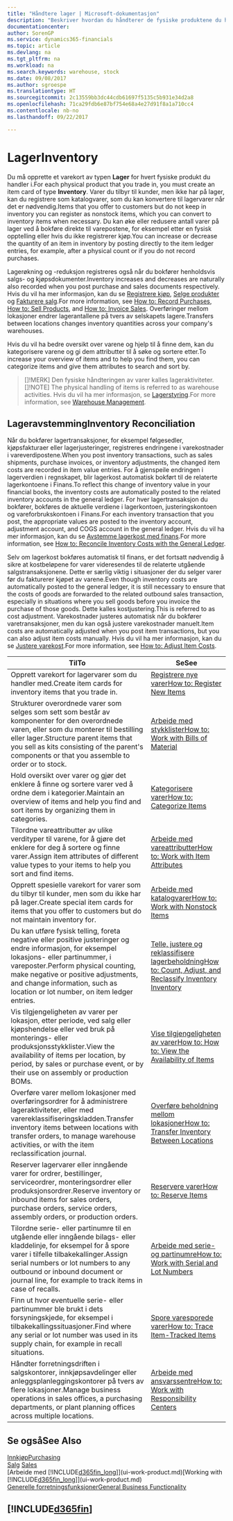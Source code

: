 ```yaml
---
title: "Håndtere lager | Microsoft-dokumentasjon"
description: "Beskriver hvordan du håndterer de fysiske produktene du handler med, for eksempel håndtering av varene på lageret."
documentationcenter: 
author: SorenGP
ms.service: dynamics365-financials
ms.topic: article
ms.devlang: na
ms.tgt_pltfrm: na
ms.workload: na
ms.search.keywords: warehouse, stock
ms.date: 09/08/2017
ms.author: sgroespe
ms.translationtype: HT
ms.sourcegitcommit: 2c13559bb3dc44cdb61697f5135c5b931e34d2a8
ms.openlocfilehash: 71ca29fdb6e87bf754e68a4e27d91f8a1a710cc4
ms.contentlocale: nb-no
ms.lasthandoff: 09/22/2017

---
```


# <a name="inventory"></a><span data-ttu-id="a5079-103">Lager</span><span class="sxs-lookup"><span data-stu-id="a5079-103">Inventory</span></span>
<span data-ttu-id="a5079-104">Du må opprette et varekort av typen **Lager** for hvert fysiske produkt du handler i.</span><span class="sxs-lookup"><span data-stu-id="a5079-104">For each physical product that you trade in, you must create an item card of type **Inventory**.</span></span> <span data-ttu-id="a5079-105">Varer du tilbyr til kunder, men ikke har på lager, kan du registrere som katalogvarer, som du kan konvertere til lagervarer når det er nødvendig.</span><span class="sxs-lookup"><span data-stu-id="a5079-105">Items that you offer to customers but do not keep in inventory you can register as nonstock items, which you can convert to inventory items when necessary.</span></span> <span data-ttu-id="a5079-106">Du kan øke eller redusere antall varer på lager ved å bokføre direkte til varepostene, for eksempel etter en fysisk opptelling eller hvis du ikke registrerer kjøp.</span><span class="sxs-lookup"><span data-stu-id="a5079-106">You can increase or decrease the quantity of an item in inventory by posting directly to the item ledger entries, for example, after a physical count or if you do not record purchases.</span></span>

<span data-ttu-id="a5079-107">Lagerøkning og -reduksjon registreres også når du bokfører henholdsvis salgs- og kjøpsdokumenter.</span><span class="sxs-lookup"><span data-stu-id="a5079-107">Inventory increases and decreases are naturally also recorded when you post purchase and sales documents respectively.</span></span> <span data-ttu-id="a5079-108">Hvis du vil ha mer informasjon, kan du se [Registrere kjøp](purchasing-how-record-purchases.md), [Selge produkter](sales-how-sell-products.md) og [Fakturere salg](sales-how-invoice-sales.md).</span><span class="sxs-lookup"><span data-stu-id="a5079-108">For more information, see [How to: Record Purchases](purchasing-how-record-purchases.md), [How to: Sell Products](sales-how-sell-products.md), and [How to: Invoice Sales](sales-how-invoice-sales.md).</span></span> <span data-ttu-id="a5079-109">Overføringer mellom lokasjoner endrer lagerantallene på tvers av selskapets lagere.</span><span class="sxs-lookup"><span data-stu-id="a5079-109">Transfers between locations changes inventory quantities across your company's warehouses.</span></span>   

<span data-ttu-id="a5079-110">Hvis du vil ha bedre oversikt over varene og hjelp til å finne dem, kan du kategorisere varene og gi dem attributter til å søke og sortere etter.</span><span class="sxs-lookup"><span data-stu-id="a5079-110">To increase your overview of items and to help you find them, you can categorize items and give them attributes to search and sort by.</span></span>

> <span data-ttu-id="a5079-111">[]!MERK] Den fysiske håndteringen av varer kalles lageraktiviteter.</span><span class="sxs-lookup"><span data-stu-id="a5079-111">[]!NOTE] The physical handling of items is referred to as warehouse activities.</span></span> <span data-ttu-id="a5079-112">Hvis du vil ha mer informasjon, se [Lagerstyring](warehouse-manage-warehouse.md).</span><span class="sxs-lookup"><span data-stu-id="a5079-112">For more information, see [Warehouse Management](warehouse-manage-warehouse.md).</span></span>

## <a name="inventory-reconciliation"></a><span data-ttu-id="a5079-113">Lageravstemming</span><span class="sxs-lookup"><span data-stu-id="a5079-113">Inventory Reconciliation</span></span>
<span data-ttu-id="a5079-114">Når du bokfører lagertransaksjoner, for eksempel følgesedler, kjøpsfakturaer eller lagerjusteringer, registreres endringene i varekostnader i vareverdipostene.</span><span class="sxs-lookup"><span data-stu-id="a5079-114">When you post inventory transactions, such as sales shipments, purchase invoices, or inventory adjustments, the changed item costs are recorded in item value entries.</span></span> <span data-ttu-id="a5079-115">For å gjenspeile endringen i lagerverdien i regnskapet, blir lagerkost automatisk bokført til de relaterte lagerkontoene i Finans.</span><span class="sxs-lookup"><span data-stu-id="a5079-115">To reflect this change of inventory value in your financial books, the inventory costs are automatically posted to the related inventory accounts in the general ledger.</span></span> <span data-ttu-id="a5079-116">For hver lagertransaksjon du bokfører, bokføres de aktuelle verdiene i lagerkontoen, justeringskontoen og vareforbrukskontoen i Finans.</span><span class="sxs-lookup"><span data-stu-id="a5079-116">For each inventory transaction that you post, the appropriate values are posted to the inventory account, adjustment account, and COGS account in the general ledger.</span></span> <span data-ttu-id="a5079-117">Hvis du vil ha mer informasjon, kan du se [Avstemme lagerkost med finans](finance-how-to-post-inventory-costs-to-the-general-ledger.md).</span><span class="sxs-lookup"><span data-stu-id="a5079-117">For more information, see [How to: Reconcile Inventory Costs with the General Ledger](finance-how-to-post-inventory-costs-to-the-general-ledger.md).</span></span>

<span data-ttu-id="a5079-118">Selv om lagerkost bokføres automatisk til finans, er det fortsatt nødvendig å sikre at kostbeløpene for varer videresendes til de relaterte utgående salgstransaksjonene. Dette er særlig viktig i situasjoner der du selger varer før du fakturerer kjøpet av varene.</span><span class="sxs-lookup"><span data-stu-id="a5079-118">Even though inventory costs are automatically posted to the general ledger, it is still necessary to ensure that the costs of goods are forwarded to the related outbound sales transaction, especially in situations where you sell goods before you invoice the purchase of those goods.</span></span> <span data-ttu-id="a5079-119">Dette kalles kostjustering.</span><span class="sxs-lookup"><span data-stu-id="a5079-119">This is referred to as cost adjustment.</span></span> <span data-ttu-id="a5079-120">Varekostnader justeres automatisk når du bokfører varetransaksjoner, men du kan også justere varekostnader manuelt.</span><span class="sxs-lookup"><span data-stu-id="a5079-120">Item costs are automatically adjusted when you post item transactions, but you can also adjust item costs manually.</span></span> <span data-ttu-id="a5079-121">Hvis du vil ha mer informasjon, kan du se [Justere varekost](inventory-how-adjust-item-costs.md).</span><span class="sxs-lookup"><span data-stu-id="a5079-121">For more information, see [How to: Adjust Item Costs](inventory-how-adjust-item-costs.md).</span></span>

|<span data-ttu-id="a5079-122">Til</span><span class="sxs-lookup"><span data-stu-id="a5079-122">To</span></span> |<span data-ttu-id="a5079-123">Se</span><span class="sxs-lookup"><span data-stu-id="a5079-123">See</span></span> |
|---|----|
|<span data-ttu-id="a5079-124">Opprett varekort for lagervarer som du handler med.</span><span class="sxs-lookup"><span data-stu-id="a5079-124">Create item cards for inventory items that you trade in.</span></span>|[<span data-ttu-id="a5079-125">Registrere nye varer</span><span class="sxs-lookup"><span data-stu-id="a5079-125">How to: Register New Items</span></span>](inventory-how-register-new-items.md)|
|<span data-ttu-id="a5079-126">Strukturer overordnede varer som selges som sett som består av komponenter for den overordnede varen, eller som du monterer til bestilling eller lager.</span><span class="sxs-lookup"><span data-stu-id="a5079-126">Structure parent items that you sell as kits consisting of the parent's components or that you assemble to order or to stock.</span></span>|[<span data-ttu-id="a5079-127">Arbeide med stykklister</span><span class="sxs-lookup"><span data-stu-id="a5079-127">How to: Work with Bills of Material</span></span>](inventory-how-work-BOMs.md)|
|<span data-ttu-id="a5079-128">Hold oversikt over varer og gjør det enklere å finne og sortere varer ved å ordne dem i kategorier.</span><span class="sxs-lookup"><span data-stu-id="a5079-128">Maintain an overview of items and help you find and sort items by organizing them in categories.</span></span>|[<span data-ttu-id="a5079-129">Kategorisere varer</span><span class="sxs-lookup"><span data-stu-id="a5079-129">How to: Categorize Items</span></span>](inventory-how-categorize-items.md)|
|<span data-ttu-id="a5079-130">Tilordne vareattributter av ulike verdityper til varene, for å gjøre det enklere for deg å sortere og finne varer.</span><span class="sxs-lookup"><span data-stu-id="a5079-130">Assign item attributes of different value types to your items to help you sort and find items.</span></span>|[<span data-ttu-id="a5079-131">Arbeide med vareattributter</span><span class="sxs-lookup"><span data-stu-id="a5079-131">How to: Work with Item Attributes</span></span>](inventory-how-work-item-attributes.md)|
|<span data-ttu-id="a5079-132">Opprett spesielle varekort for varer som du tilbyr til kunder, men som du ikke har på lager.</span><span class="sxs-lookup"><span data-stu-id="a5079-132">Create special item cards for items that you offer to customers but do not maintain inventory for.</span></span>|[<span data-ttu-id="a5079-133">Arbeide med katalogvarer</span><span class="sxs-lookup"><span data-stu-id="a5079-133">How to: Work with Nonstock Items</span></span>](inventory-how-work-nonstock-items.md)|
|<span data-ttu-id="a5079-134">Du kan utføre fysisk telling, foreta negative eller positive justeringer og endre informasjon, for eksempel lokasjons- eller partinummer, i vareposter.</span><span class="sxs-lookup"><span data-stu-id="a5079-134">Perform physical counting, make negative or positive adjustments, and change information, such as location or lot number, on item ledger entries.</span></span>|[<span data-ttu-id="a5079-135">Telle, justere og reklassifisere lagerbeholdning</span><span class="sxs-lookup"><span data-stu-id="a5079-135">How to: Count, Adjust, and Reclassify Inventory Inventory</span></span>](inventory-how-count-adjust-reclassify.md)|
|<span data-ttu-id="a5079-136">Vis tilgjengeligheten av varer per lokasjon, etter periode, ved salg eller kjøpshendelse eller ved bruk på monterings- eller produksjonsstykklister.</span><span class="sxs-lookup"><span data-stu-id="a5079-136">View the availability of items per location, by period, by sales or purchase event, or by their use on assembly or production BOMs.</span></span>|[<span data-ttu-id="a5079-137">Vise tilgjengeligheten av varer</span><span class="sxs-lookup"><span data-stu-id="a5079-137">How to: How to: View the Availability of Items</span></span>](inventory-how-availability-overview.md)|
|<span data-ttu-id="a5079-138">Overføre varer mellom lokasjoner med overføringsordrer for å administrere lageraktiviteter, eller med varereklassifiseringskladden.</span><span class="sxs-lookup"><span data-stu-id="a5079-138">Transfer inventory items between locations with transfer orders, to manage warehouse activities, or with the item reclassification journal.</span></span>|[<span data-ttu-id="a5079-139">Overføre beholdning mellom lokasjoner</span><span class="sxs-lookup"><span data-stu-id="a5079-139">How to: Transfer Inventory Between Locations</span></span>](inventory-how-transfer-between-locations.md)|
|<span data-ttu-id="a5079-140">Reserver lagervarer eller inngående varer for ordrer, bestillinger, serviceordrer, monteringsordrer eller produksjonsordrer.</span><span class="sxs-lookup"><span data-stu-id="a5079-140">Reserve inventory or inbound items for sales orders, purchase orders, service orders, assembly orders, or production orders.</span></span>|[<span data-ttu-id="a5079-141">Reservere varer</span><span class="sxs-lookup"><span data-stu-id="a5079-141">How to: Reserve Items</span></span>](inventory-how-to-reserve-items.md)|
|<span data-ttu-id="a5079-142">Tilordne serie- eller partinumre til en utgående eller inngående bilags- eller kladdelinje, for eksempel for å spore varer i tilfelle tilbakekallinger.</span><span class="sxs-lookup"><span data-stu-id="a5079-142">Assign serial numbers or lot numbers to any outbound or inbound document or journal line, for example to track items in case of recalls.</span></span>|[<span data-ttu-id="a5079-143">Arbeide med serie- og partinumre</span><span class="sxs-lookup"><span data-stu-id="a5079-143">How to: Work with Serial and Lot Numbers</span></span>](inventory-how-work-item-tracking.md)|
|<span data-ttu-id="a5079-144">Finn ut hvor eventuelle serie- eller partinummer ble brukt i dets forsyningskjede, for eksempel i tilbakekallingssituasjoner.</span><span class="sxs-lookup"><span data-stu-id="a5079-144">Find where any serial or lot number was used in its supply chain, for example in recall situations.</span></span>|[<span data-ttu-id="a5079-145">Spore varesporede varer</span><span class="sxs-lookup"><span data-stu-id="a5079-145">How to: Trace Item-Tracked Items</span></span>](inventory-how-to-trace-item-tracked-items.md)|
|<span data-ttu-id="a5079-146">Håndter forretningsdriften i salgskontorer, innkjøpsavdelinger eller anleggsplanleggingskontorer på tvers av flere lokasjoner.</span><span class="sxs-lookup"><span data-stu-id="a5079-146">Manage business operations in sales offices, a purchasing departments, or plant planning offices across multiple locations.</span></span>|[<span data-ttu-id="a5079-147">Arbeide med ansvarssentre</span><span class="sxs-lookup"><span data-stu-id="a5079-147">How to: Work with Responsibility Centers</span></span>](inventory-responsibility-centers.md)|

## <a name="see-also"></a><span data-ttu-id="a5079-148">Se også</span><span class="sxs-lookup"><span data-stu-id="a5079-148">See Also</span></span>  
[<span data-ttu-id="a5079-149">Innkjøp</span><span class="sxs-lookup"><span data-stu-id="a5079-149">Purchasing</span></span>](purchasing-manage-purchasing.md)  
<span data-ttu-id="a5079-150">[Salg](sales-manage-sales.md)  </span><span class="sxs-lookup"><span data-stu-id="a5079-150">[Sales](sales-manage-sales.md)  </span></span>  
<span data-ttu-id="a5079-151">[Arbeide med [!INCLUDE[d365fin_long](includes/d365fin_long_md.md)]](ui-work-product.md)</span><span class="sxs-lookup"><span data-stu-id="a5079-151">[Working with [!INCLUDE[d365fin_long](includes/d365fin_long_md.md)]](ui-work-product.md)</span></span>  
[<span data-ttu-id="a5079-152">Generelle forretningsfunksjoner</span><span class="sxs-lookup"><span data-stu-id="a5079-152">General Business Functionality</span></span>](ui-across-business-areas.md)

## [!INCLUDE[d365fin](includes/free_trial_md.md)]


